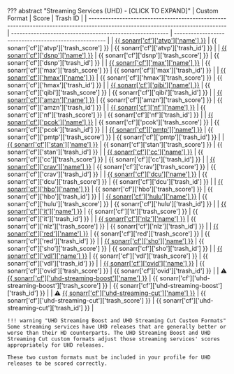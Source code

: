 ??? abstract "Streaming Services (UHD) - [CLICK TO EXPAND]"
    | Custom Format                                                                                                                   | Score                                                    | Trash ID                                              |
    | ------------------------------------------------------------------------------------------------------------------------------- | -------------------------------------------------------- | ----------------------------------------------------- |
    | [{{ sonarr['cf']['atvp']['name'] }}](/Sonarr/sonarr-collection-of-custom-formats/#atvp)                                         | {{ sonarr['cf']['atvp']['trash_score'] }}                | {{ sonarr['cf']['atvp']['trash_id'] }}                |
    | [{{ sonarr['cf']['dsnp']['name'] }}](/Sonarr/sonarr-collection-of-custom-formats/#dsnp)                                         | {{ sonarr['cf']['dsnp']['trash_score'] }}                | {{ sonarr['cf']['dsnp']['trash_id'] }}                |
    | [{{ sonarr['cf']['max']['name'] }}](/Sonarr/sonarr-collection-of-custom-formats/#max)                                           | {{ sonarr['cf']['max']['trash_score'] }}                 | {{ sonarr['cf']['max']['trash_id'] }}                 |
    | [{{ sonarr['cf']['hmax']['name'] }}](/Sonarr/sonarr-collection-of-custom-formats/#hmax)                                         | {{ sonarr['cf']['hmax']['trash_score'] }}                | {{ sonarr['cf']['hmax']['trash_id'] }}                |
    | [{{ sonarr['cf']['qibi']['name'] }}](/Sonarr/sonarr-collection-of-custom-formats/#qibi)                                         | {{ sonarr['cf']['qibi']['trash_score'] }}                | {{ sonarr['cf']['qibi']['trash_id'] }}                |
    | [{{ sonarr['cf']['amzn']['name'] }}](/Sonarr/sonarr-collection-of-custom-formats/#amzn)                                         | {{ sonarr['cf']['amzn']['trash_score'] }}                | {{ sonarr['cf']['amzn']['trash_id'] }}                |
    | [{{ sonarr['cf']['nf']['name'] }}](/Sonarr/sonarr-collection-of-custom-formats/#nf)                                             | {{ sonarr['cf']['nf']['trash_score'] }}                  | {{ sonarr['cf']['nf']['trash_id'] }}                  |
    | [{{ sonarr['cf']['pcok']['name'] }}](/Sonarr/sonarr-collection-of-custom-formats/#pcok)                                         | {{ sonarr['cf']['pcok']['trash_score'] }}                | {{ sonarr['cf']['pcok']['trash_id'] }}                |
    | [{{ sonarr['cf']['pmtp']['name'] }}](/Sonarr/sonarr-collection-of-custom-formats/#pmtp)                                         | {{ sonarr['cf']['pmtp']['trash_score'] }}                | {{ sonarr['cf']['pmtp']['trash_id'] }}                |
    | [{{ sonarr['cf']['stan']['name'] }}](/Sonarr/sonarr-collection-of-custom-formats/#stan)                                         | {{ sonarr['cf']['stan']['trash_score'] }}                | {{ sonarr['cf']['stan']['trash_id'] }}                |
    | [{{ sonarr['cf']['cc']['name'] }}](/Sonarr/sonarr-collection-of-custom-formats/#cc)                                             | {{ sonarr['cf']['cc']['trash_score'] }}                  | {{ sonarr['cf']['cc']['trash_id'] }}                  |
    | [{{ sonarr['cf']['crav']['name'] }}](/Sonarr/sonarr-collection-of-custom-formats/#crav)                                         | {{ sonarr['cf']['crav']['trash_score'] }}                | {{ sonarr['cf']['crav']['trash_id'] }}                |
    | [{{ sonarr['cf']['dcu']['name'] }}](/Sonarr/sonarr-collection-of-custom-formats/#dcu)                                           | {{ sonarr['cf']['dcu']['trash_score'] }}                 | {{ sonarr['cf']['dcu']['trash_id'] }}                 |
    | [{{ sonarr['cf']['hbo']['name'] }}](/Sonarr/sonarr-collection-of-custom-formats/#hbo)                                           | {{ sonarr['cf']['hbo']['trash_score'] }}                 | {{ sonarr['cf']['hbo']['trash_id'] }}                 |
    | [{{ sonarr['cf']['hulu']['name'] }}](/Sonarr/sonarr-collection-of-custom-formats/#hulu)                                         | {{ sonarr['cf']['hulu']['trash_score'] }}                | {{ sonarr['cf']['hulu']['trash_id'] }}                |
    | [{{ sonarr['cf']['it']['name'] }}](/Sonarr/sonarr-collection-of-custom-formats/#it)                                             | {{ sonarr['cf']['it']['trash_score'] }}                  | {{ sonarr['cf']['it']['trash_id'] }}                  |
    | [{{ sonarr['cf']['nlz']['name'] }}](/Sonarr/sonarr-collection-of-custom-formats/#nlz)                                           | {{ sonarr['cf']['nlz']['trash_score'] }}                 | {{ sonarr['cf']['nlz']['trash_id'] }}                 |
    | [{{ sonarr['cf']['red']['name'] }}](/Sonarr/sonarr-collection-of-custom-formats/#red)                                           | {{ sonarr['cf']['red']['trash_score'] }}                 | {{ sonarr['cf']['red']['trash_id'] }}                 |
    | [{{ sonarr['cf']['sho']['name'] }}](/Sonarr/sonarr-collection-of-custom-formats/#sho)                                           | {{ sonarr['cf']['sho']['trash_score'] }}                 | {{ sonarr['cf']['sho']['trash_id'] }}                 |
    | [{{ sonarr['cf']['vdl']['name'] }}](/Sonarr/sonarr-collection-of-custom-formats/#vdl)                                           | {{ sonarr['cf']['vdl']['trash_score'] }}                 | {{ sonarr['cf']['vdl']['trash_id'] }}                 |
    | [{{ sonarr['cf']['ovid']['name'] }}](/Sonarr/sonarr-collection-of-custom-formats/#ovid)                                         | {{ sonarr['cf']['ovid']['trash_score'] }}                | {{ sonarr['cf']['ovid']['trash_id'] }}                |
    | :warning: [{{ sonarr['cf']['uhd-streaming-boost']['name'] }}](/Sonarr/sonarr-collection-of-custom-formats/#uhd-streaming-boost) | {{ sonarr['cf']['uhd-streaming-boost']['trash_score'] }} | {{ sonarr['cf']['uhd-streaming-boost']['trash_id'] }} |
    | :warning: [{{ sonarr['cf']['uhd-streaming-cut']['name'] }}](/Sonarr/sonarr-collection-of-custom-formats/#uhd-streaming-cut)     | {{ sonarr['cf']['uhd-streaming-cut']['trash_score'] }}   | {{ sonarr['cf']['uhd-streaming-cut']['trash_id'] }}   |

    !!! warning "UHD Streaming Boost and UHD Streaming Cut Custom Formats"
    Some streaming services have UHD releases that are generally better or worse than their HD counterparts. The UHD Streaming Boost and UHD Streaming Cut custom formats adjust those streaming services' scores appropriately for UHD releases.

    These two custom formats must be included in your profile for UHD releases to be scored correctly.
